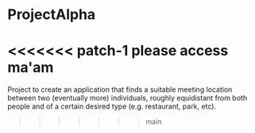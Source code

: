# ProjectAlpha
<<<<<<< patch-1
please access ma'am
=======

Project to create an application that finds a suitable meeting location
between two (eventually more) individuals, roughly equidistant from both
people and of a certain desired type (e.g. restaurant, park, etc).
>>>>>>> main
